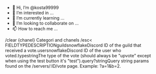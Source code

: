 - 👋 Hi, I’m @kosta99999
- 👀 I’m interested in ...
- 🌱 I’m currently learning ...
- 💞️ I’m looking to collaborate on ...
- 📫 How to reach me ...

<!---
kosta99999/kosta99999 is a ✨ special ✨ repository because its `README.md` (this file) appears on your GitHub profile.
You can click the Preview link to take a look at your changes.
--->
/clear {chanel} Categori and chanels
/esc<
FIELDTYPEDESCRIPTIONguildsnowflakeDiscord ID of the guild that received a vote.usersnowflakeDiscord ID of the user who voted.typestringThe type of the vote (should always be "upvote" except when using the test button it's "test").query?stringQuery string params found on the /servers/:ID/vote page. Example: ?a=1&b=2.
